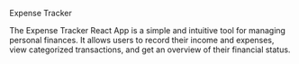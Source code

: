 Expense Tracker

The Expense Tracker React App is a simple and intuitive tool for managing personal finances. It allows users to record their income and expenses, view categorized transactions, and get an overview of their financial status.


